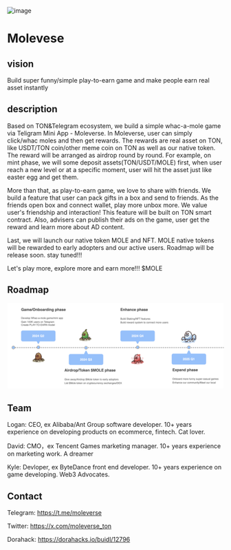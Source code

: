 ![image](./banner.png)


# Molevese

## vision

Build super funny/simple play-to-earn game and make people earn real asset instantly

## description

Based on TON&Telegram ecosystem, we build a simple whac-a-mole game via Teligram Mini App - Moleverse. In Moleverse, user can simply click/whac moles and then get rewards. The rewards are real asset on TON, like USDT/TON coin/other meme coin on TON as well as our native token. The reward will be arranged as airdrop round by round. For example, on mint phase, we will some deposit assets(TON/USDT/MOLE) first, when user reach a new level or at a specific moment, user will hit the asset just like easter egg and get them.

More than that, as play-to-earn game, we love to share with friends. We build a feature that user can pack gifts in a box and send to friends. As the friends open box and connect wallet, play more unbox more. We value user's friendship and interaction! This feature will be built on TON smart contract. Also, advisers can publish their ads on the game, user get the reward and learn more about AD content.

Last, we will launch our native token MOLE and NFT. MOLE native tokens will be rewarded to early adopters and our active users. Roadmap will be release soon. stay tuned!!!

Let's play more, explore more and earn more!!! $MOLE


## Roadmap

![image](./roadmap.png)

## Team

Logan: CEO, ex Alibaba/Ant Group software developer. 10+ years experience on developing products on ecommerce, fintech. Cat lover.

David: CMO，ex Tencent Games  marketing manager. 10+ years experience on marketing work. A dreamer

Kyle: Devloper, ex ByteDance front end developer. 10+ years experience on game developing. Web3 Advocates.


## Contact

Telegram: https://t.me/moleverse

Twitter: https://x.com/moleverse_ton

Dorahack: https://dorahacks.io/buidl/12796

